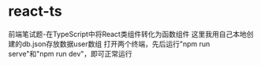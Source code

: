 # react-ts
前端笔试题-在TypeScript中将React类组件转化为函数组件
这里我用自己本地创建的db.json存放数据user数组
打开两个终端，先后运行"npm run serve"和"npm run dev"，即可正常运行
